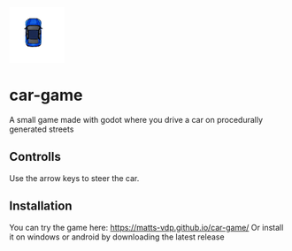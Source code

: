 <img src="https://github.com/Matts-vdp/car-game/blob/main/source/auto2.png" width="100" height="100" >

# car-game
A small game made with godot where you drive a car on procedurally generated streets

## Controlls
Use the arrow keys to steer the car. 

## Installation
You can try the game here: https://matts-vdp.github.io/car-game/
Or install it on windows or android by downloading the latest release
